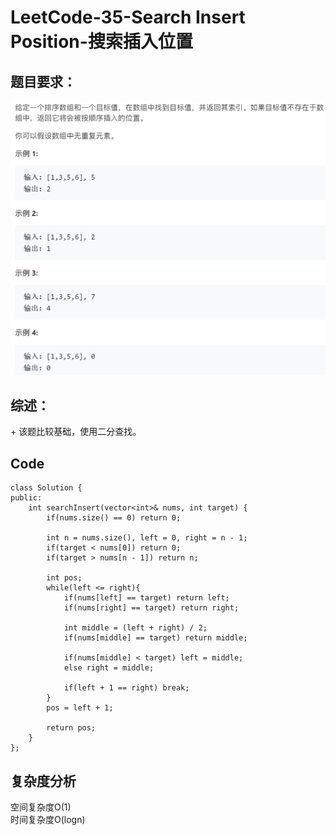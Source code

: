 # LeetCode-35-Search Insert Position-搜索插入位置

## 题目要求：
![avatar](https://github.com/JakeChanFangZiyuan20/MyLeetCode/blob/master/img/35.png)

## 综述：  
\+ 该题比较基础，使用二分查找。  

## Code
```
class Solution {
public:
    int searchInsert(vector<int>& nums, int target) {
        if(nums.size() == 0) return 0;

        int n = nums.size(), left = 0, right = n - 1;
        if(target < nums[0]) return 0;
        if(target > nums[n - 1]) return n;

        int pos;
        while(left <= right){
            if(nums[left] == target) return left;
            if(nums[right] == target) return right;

            int middle = (left + right) / 2;
            if(nums[middle] == target) return middle;

            if(nums[middle] < target) left = middle;
            else right = middle;
            
            if(left + 1 == right) break;
        }
        pos = left + 1;

        return pos;
    }
};
```


## 复杂度分析
空间复杂度O(1)  
时间复杂度O(logn)

